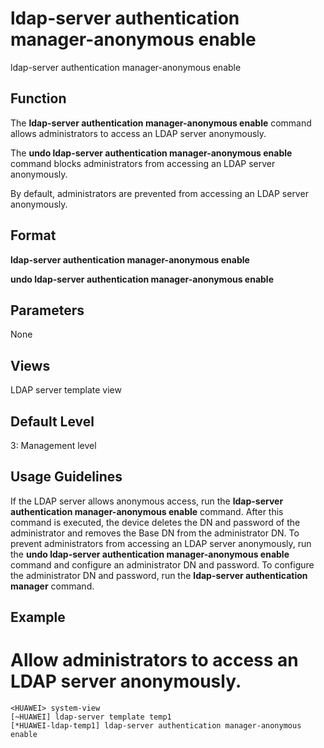 ldap-server authentication manager-anonymous enable
===================================================

ldap-server authentication manager-anonymous enable

Function
--------

The **ldap-server authentication manager-anonymous enable** command allows administrators to access an LDAP server anonymously.

The **undo ldap-server authentication manager-anonymous enable** command blocks administrators from accessing an LDAP server anonymously.

By default, administrators are prevented from accessing an LDAP server anonymously.



Format
------

**ldap-server authentication manager-anonymous enable**

**undo ldap-server authentication manager-anonymous enable**



Parameters
----------

None


Views
-----

LDAP server template view



Default Level
-------------

3: Management level



Usage Guidelines
----------------

If the LDAP server allows anonymous access, run the **ldap-server authentication manager-anonymous enable** command. After this command is executed, the device deletes the DN and password of the administrator and removes the Base DN from the administrator DN. To prevent administrators from accessing an LDAP server anonymously, run the **undo ldap-server authentication manager-anonymous enable** command and configure an administrator DN and password. To configure the administrator DN and password, run the **ldap-server authentication manager** command.



Example
-------

# Allow administrators to access an LDAP server anonymously.
```
<HUAWEI> system-view
[~HUAWEI] ldap-server template temp1
[*HUAWEI-ldap-temp1] ldap-server authentication manager-anonymous enable

```